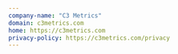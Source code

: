 ```yaml
---
company-name: "C3 Metrics"
domain: c3metrics.com
home: https://c3metrics.com
privacy-policy: https://c3metrics.com/privacy
---
```




